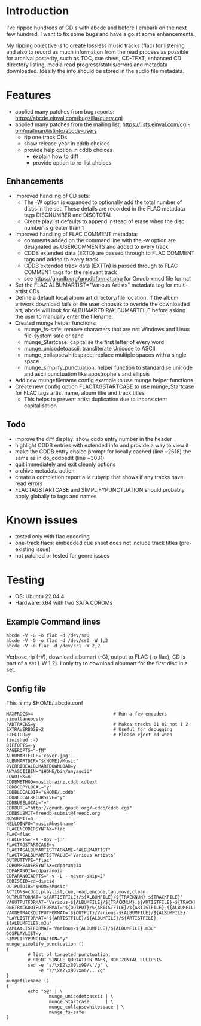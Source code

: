 # Introduction
I've ripped hundreds of CD's with abcde and before I embark on the next few hundred, I want to fix some bugs and have a go at some enhancements.

My ripping objective is to create lossless music tracks (flac) for listening and also to record as much information from the read process as possible for archival posterity, such as TOC, cue sheet, CD-TEXT, enhanced CD directory listing, media read progress/status/errors and metadata downloaded. Ideally the info should be stored in the audio file metadata.

# Features
- applied many patches from bug reports: https://abcde.einval.com/bugzilla/query.cgi
- applied many patches from the mailing list: https://lists.einval.com/cgi-bin/mailman/listinfo/abcde-users
  - rip one track CDs
  - show release year in cddb choices
  - provide help option in cddb choices
    - explain how to diff
    - provide option to re-list choices

## Enhancements
- Improved handling of CD sets:
  - The -W option is expanded to optionally add the total number of discs in the set. These details are recorded in the FLAC metadata tags DISCNUMBER and DISCTOTAL
  - Create playlist defaults to append instead of erase when the disc number is greater than 1
- Improved handling of FLAC COMMENT metadata:
  - comments added on the command line with the -w option are designated as USERCOMMENTS and added to every track
  - CDDB extended data (EXTD) are passed through to FLAC COMMENT tags and added to every track
  - CDDB extended track data (EXTTn) is passed through to FLAC COMMENT tags for the relevant track
  - see https://gnudb.org/gnudbformat.php for Gnudb xmcd file format
- Set the FLAC ALBUMARTIST="Various Artists" metadata tag for multi-artist CDs
- Define a default local album art directory/file location. If the album artwork download fails or the user chooses to overide the downloaded art, abcde will look for ALBUMARTDIR/ALBUMARTFILE before asking the user to manually enter the filename.
- Created munge helper functions:
  - munge_fs-safe: remove characters that are not Windows and Linux file-system safe or sane
  - munge_Startcase: capitalise the first letter of every word
  - munge_unicodetoascii: transliterate Unicode to ASCII
  - munge_collapsewhitespace: replace multiple spaces with a single space
  - munge_simplify_punctuation: helper function to standardise unicode and ascii punctuation like apostrophe's and ellipsis
- Add new mungefilename config example to use munge helper functions
- Create new config option FLACTAGSTARTCASE to use munge_Startcase for FLAC tags artist name, album title and track titles
  - This helps to prevent artist duplication due to inconsistent capitalisation

## Todo
- improve the diff display: show cddb entry number in the header
- highlight CDDB entries with extended info and provide a way to view it
- make the CDDB entry choice prompt for locally cached (line ~2618) the same as in do_cddbedit (line ~3031)
- quit immediately and exit cleanly options
- archive metadata action
- create a completion report a la rubyrip that shows if any tracks have read errors
- FLACTAGSTARTCASE and SIMPLIFYPUNCTUATION should probably apply globally to tags and names

# Known issues
- tested only with flac encoding
- one-track flacs: embedded cue sheet does not include track titles (pre-existing issue)
- not patched or tested for genre issues

# Testing
- OS: Ubuntu 22.04.4
- Hardware: x64 with two SATA CDROMs
## Example Command lines
```
abcde -V -G -o flac -d /dev/sr0
abcde -V -G -o flac -d /dev/sr0 -W 1,2
abcde -V -o flac -d /dev/sr1 -W 2,2
```
Verbose rip (-V), download albumart (-G), output to FLAC (-o flac), CD is part of a set (-W 1,2). I only try to download albumart for the first disc in a set.

## Config file
This is my $HOME/.abcde.conf
```
MAXPROCS=4                              # Run a few encoders simultaneously
PADTRACKS=y                             # Makes tracks 01 02 not 1 2
EXTRAVERBOSE=2                          # Useful for debugging
EJECTCD=y                               # Please eject cd when finished :-)
DIFFOPTS=-y
PAGEROPTS="-fM"
ALBUMARTFILE='cover.jpg'
ALBUMARTDIR="${HOME}/Music"
OVERRIDEALBUMARTDOWNLOAD=y
ANYASCIIBIN="$HOME/bin/anyascii"
LOWDISK=n
CDDBMETHOD=musicbrainz,cddb,cdtext
CDDBCOPYLOCAL="y"
CDDBLOCALDIR="$HOME/.cddb"
CDDBLOCALRECURSIVE="y"
CDDBUSELOCAL="y"
CDDBURL="http://gnudb.gnudb.org/~cddb/cddb.cgi"
CDDBSUBMIT=freedb-submit@freedb.org
NOSUBMIT=n
HELLOINFO="music@hostname"
FLACENCODERSYNTAX=flac
FLAC=flac
FLACOPTS='-s -8pV -j3'
FLACTAGSTARTCASE=y
FLACTAGALBUMARTISTTAGNAME="ALBUMARTIST"
FLACTAGALBUMARTISTVALUE="Various Artists"
OUTPUTTYPE="flac"
CDROMREADERSYNTAX=cdparanoia
CDPARANOIA=cdparanoia
CDPARANOIAOPTS="-v -L --never-skip=2"
CDDISCID=cd-discid
OUTPUTDIR="$HOME/Music"
ACTIONS=cddb,playlist,cue,read,encode,tag,move,clean
OUTPUTFORMAT='${ARTISTFILE}/${ALBUMFILE}/${TRACKNUM}.${TRACKFILE}'
VAOUTPUTFORMAT='Various-${ALBUMFILE}/${TRACKNUM}.${ARTISTFILE}-${TRACKFILE}'
ONETRACKOUTPUTFORMAT='${OUTPUT}/${ARTISTFILE}/${ARTISTFILE}-${ALBUMFILE}'
VAONETRACKOUTPUTFORMAT='${OUTPUT}/Various-${ALBUMFILE}/${ALBUMFILE}'
PLAYLISTFORMAT='${ARTISTFILE}/${ALBUMFILE}/${ARTISTFILE} - ${ALBUMFILE}.m3u'
VAPLAYLISTFORMAT='Various-${ALBUMFILE}/${ALBUMFILE}.m3u'
DOSPLAYLIST=y
SIMPLIFYPUNCTUATION="y"
munge_simplify_punctuation ()
{
        # list of targeted punctuation:
        # RIGHT SINGLE QUOTATION MARK, HORIZONTAL ELLIPSIS
        sed -e "s/\xE2\x80\x99/\'/g" \
            -e "s/\xe2\x80\xa6/.../g"
}
mungefilename ()
{
        echo "$@" | \
                munge_unicodetoascii | \
                munge_Startcase      | \
                munge_collapsewhitespace | \
                munge_fs-safe
}
```
